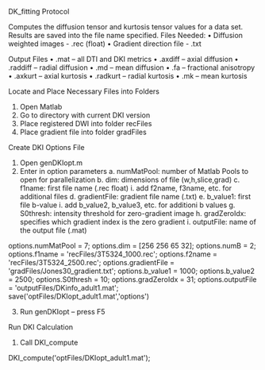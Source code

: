 DK_fitting Protocol

Computes the diffusion tensor and kurtosis tensor values for a data set. Results are saved into the file name specified. 
Files Needed:
•	Diffusion weighted images - .rec (float)
•	Gradient direction file - .txt


Output Files
•	.mat – all DTI and DKI metrics
•	.axdiff – axial diffusion
•	.raddiff – radial diffusion
•	.md – mean diffusion
•	.fa – fractional anisotropy
•	.axkurt – axial kurtosis
•	.radkurt – radial kurtosis
•	.mk – mean kurtosis

Locate and Place Necessary Files into Folders
1.	Open Matlab
2.	Go to directory with current DKI version
3.	Place registered DWI into folder recFiles
54.	Place gradient file into folder gradFiles


Create DKI Options File
1.	Open genDKIopt.m
2.	Enter in option parameters
a.	numMatPool: number of Matlab Pools to open for parallelization
b.	dim: dimensions of file (w,h,slice,grad)
c.	f1name: first file name (.rec float)
i.	add f2name, f3name, etc. for additional files
d.	gradientFile: gradient file name (.txt)
e.	b_value1: first file b-value
i.	add b_value2, b_value3, etc. for additioni b values
g.	S0thresh: intensity threshold for zero-gradient image
h.	gradZeroIdx: specifies which gradient index is the zero gradient
i.	outputFile: name of the output file (.mat)

options.numMatPool = 7;
options.dim = [256 256 65 32];
options.numB = 2;
options.f1name = 'recFiles/3T5324_1000.rec';
options.f2name = 'recFiles/3T5324_2500.rec';
options.gradientFile = 'gradFiles/Jones30_gradient.txt';
options.b_value1 = 1000;
options.b_value2 = 2500;
options.S0thresh = 10;
options.gradZeroIdx = 31;
options.outputFile = 'outputFiles/DKinfo_adult1.mat';
save('optFiles/DKIopt_adult1.mat','options')

3.	Run genDKIopt – press F5 

Run DKI Calculation
1.	Call DKI_compute

DKI_compute('optFiles/DKIopt_adult1.mat');
